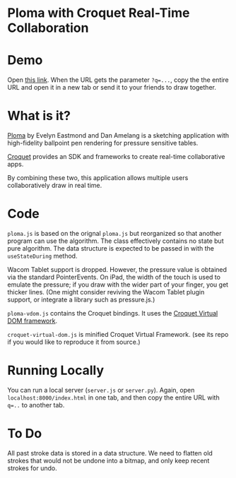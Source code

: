 # Ploma with Croquet Real-Time Collaboration

# Demo

Open [this link](http://croquet.io/ploma). When the URL gets the parameter `?q=...`, copy the the entire URL and open it in a new tab or send it to your friends to draw together.

# What is it?

[Ploma](https://github.com/evhan55/ploma) by Evelyn Eastmond and Dan Amelang is a sketching application with high-fidelity ballpoint pen rendering for pressure sensitive tables.

[Croquet](https://github.com/croquet) provides an SDK and frameworks to create real-time collaborative apps.

By combining these two, this application allows multiple users collaboratively draw in real time.

# Code

`ploma.js` is based on the orignal `ploma.js` but reorganized so that another program can use the algorithm. The class effectively contains no state but pure algorithm. The data structure is expected to be passed in with the `useStateDuring` method.

Wacom Tablet support is dropped. However, the pressure value is obtained via the standard PointerEvents. On iPad, the width of the touch is used to emulate the pressure; if you draw with the wider part of your finger, you get thicker lines. (One might consider reviving the Wacom Tablet plugin support, or integrate a library such as pressure.js.)

`ploma-vdom.js` contains the Croquet bindings. It uses the [Croquet Virtual DOM framework](https://github.com/croquet/virtual-dom).

`croquet-virtual-dom.js` is minified Croquet Virtual Framework. (see its repo if you would like to reproduce it from source.)

# Running Locally

You can run a local server (`server.js` or `server.py`).  Again, open `localhost:8000/index.html` in one tab, and then copy the entire URL with `q=..` to another tab.

# To Do

All past stroke data is stored in a data structure. We need to flatten old strokes that would not be undone into a bitmap, and only keep recent strokes for undo.
